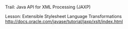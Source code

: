 Trail: Java API for XML Processing (JAXP)

Lesson: Extensible Stylesheet Language Transformations
http://docs.oracle.com/javase/tutorial/jaxp/xslt/index.html
